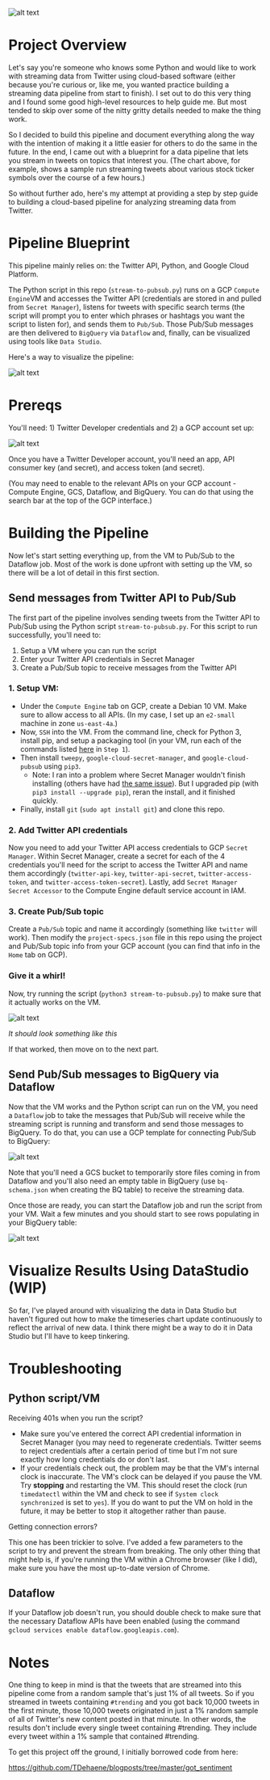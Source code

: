 ![alt text](assets/datastudio.png "Sample of results from running script")

# Project Overview

Let's say you're someone who knows some Python and would like to work with streaming data from Twitter using cloud-based software (either because you're curious or, like me, you wanted practice building a streaming data pipeline from start to finish). I set out to do this very thing and I found some good high-level resources to help guide me. But most tended to skip over some of the nitty gritty details needed to make the thing work.

So I decided to build this pipeline and document everything along the way with the intention of making it a little easier for others to do the same in the future. In the end, I came out with a blueprint for a data pipeline that lets you stream in tweets on topics that interest you. (The chart above, for example, shows a sample run streaming tweets about various stock ticker symbols over the course of a few hours.)

So without further ado, here's my attempt at providing a step by step guide to building a cloud-based pipeline for analyzing streaming data from Twitter.

# Pipeline Blueprint

This pipeline mainly relies on: the Twitter API, Python, and Google Cloud Platform. 

The Python script in this repo (`stream-to-pubsub.py`) runs on a GCP `Compute Engine`VM and accesses the Twitter API (credentials are stored in and pulled from `Secret Manager`), listens for tweets with specific search terms (the script will prompt you to enter which phrases or hashtags you want the script to listen for), and sends them to `Pub/Sub`. Those Pub/Sub messages are then delivered to `BigQuery` via `Dataflow` and, finally, can be visualized using tools like `Data Studio`.

Here's a way to visualize the pipeline:

![alt text](assets/flow.png "Pipeline")

# Prereqs

You'll need: 1) Twitter Developer credentials and 2) a GCP account set up:

![alt text](assets/gcp-twitter.png "Twitter and GCP")

Once you have a Twitter Developer account, you'll need an app, API consumer key (and secret), and access token (and secret). 

(You may need to enable to the relevant APIs on your GCP account - Compute Engine, GCS, Dataflow, and BigQuery. You can do that using the search bar at the top of the GCP interface.)

# Building the Pipeline

Now let's start setting everything up, from the VM to Pub/Sub to the Dataflow job. Most of the work is done upfront with setting up the VM, so there will be a lot of detail in this first section.

## Send messages from Twitter API to Pub/Sub

The first part of the pipeline involves sending tweets from the Twitter API to Pub/Sub using the Python script `stream-to-pubsub.py`. For this script to run successfully, you'll need to:

1. Setup a VM where you can run the script
2. Enter your Twitter API credentials in Secret Manager
3. Create a Pub/Sub topic to receive messages from the Twitter API 

### 1. Setup VM:
* Under the `Compute Engine` tab on GCP, create a Debian 10 VM. Make sure to allow access to all APIs. (In my case, I set up an `e2-small` machine in zone `us-east-4a`.)
* Now, `SSH` into the VM. From the command line, check for Python 3, install pip, and setup a packaging tool (in your VM, run each of the commands listed [here](https://www.digitalocean.com/community/tutorials/how-to-install-python-3-and-set-up-a-programming-environment-on-debian-10) in `Step 1`).
* Then install `tweepy`, `google-cloud-secret-manager`, and `google-cloud-pubsub` using `pip3`.
	* Note: I ran into a problem where Secret Manager wouldn't finish installing (others have had [the same issue](https://github.com/grpc/grpc/issues/22815)). But I upgraded pip (with `pip3 install --upgrade pip`), reran the install, and it finished quickly.
* Finally, install `git` (`sudo apt install git`) and clone this repo.

### 2. Add Twitter API credentials

Now you need to add your Twitter API access credentials to GCP `Secret Manager`. Within Secret Manager, create a secret for each of the 4 credentials you'll need for the script to access the Twitter API and name them accordingly (`twitter-api-key`, `twitter-api-secret`, `twitter-access-token`, and `twitter-access-token-secret`). Lastly, add `Secret Manager Secret Accessor` to the Compute Engine default service account in IAM.

### 3. Create Pub/Sub topic

Create a `Pub/Sub` topic and name it accordingly (something like `twitter` will work). Then modify the `project-specs.json` file in this repo using the project and Pub/Sub topic info from your GCP account (you can find that info in the `Home` tab on GCP).

### Give it a whirl!

Now, try running the script (`python3 stream-to-pubsub.py`) to make sure that it actually works on the VM.

![alt text](assets/script-run.gif)

*It should look something like this*

If that worked, then move on to the next part.

## Send Pub/Sub messages to BigQuery via Dataflow

Now that the VM works and the Python script can run on the VM, you need a `Dataflow` job to take the messages that Pub/Sub will receive while the streaming script is running and transform and send those messages to BigQuery. To do that, you can use a GCP template for connecting Pub/Sub to BigQuery:

![alt text](assets/dataflow.png "Dataflow")

Note that you'll need a GCS bucket to temporarily store files coming in from Dataflow and you'll also need an empty table in BigQuery (use `bq-schema.json` when creating the BQ table) to receive the streaming data.

Once those are ready, you can start the Dataflow job and run the script from your VM. Wait a few minutes and you should start to see rows populating in your BigQuery table:

![alt text](assets/bq.png "BigQuery")

# Visualize Results Using DataStudio (WIP)

 So far, I've played around with visualizing the data in Data Studio but haven't figured out how to make the timeseries chart update continuously to reflect the arrival of new data. I think there might be a way to do it in Data Studio but I'll have to keep tinkering.

# Troubleshooting

## Python script/VM

Receiving 401s when you run the script? 
* Make sure you've entered the correct API credential information in Secret Manager (you may need to regenerate credentials. Twitter seems to reject credentials after a certain period of time but I'm not sure exactly how long credentials do or don't last.
* If your credentials check out, the problem may be that the VM's internal clock is inaccurate. The VM's clock can be delayed if you pause the VM. Try **stopping** and restarting the VM. This should reset the clock (run `timedatectl` within the VM and check to see if `System clock synchronized` is set to `yes`). If you do want to put the VM on hold in the future, it may be better to stop it altogether rather than pause.

Getting connection errors?

This one has been trickier to solve. I've added a few parameters to the script to try and prevent the stream from breaking. The only other thing that might help is, if you're running the VM within a Chrome browser (like I did), make sure you have the most up-to-date version of Chrome.

## Dataflow

If your Dataflow job doesn't run, you should double check to make sure that the necessary Dataflow APIs have been enabled (using the command `gcloud services enable dataflow.googleapis.com`).

# Notes

One thing to keep in mind is that the tweets that are streamed into this pipeline come from a random sample that's just 1% of all tweets. So if you streamed in tweets containing `#trending` and you got back 10,000 tweets in the first minute, those 10,000 tweets originated in just a 1% random sample of all of Twitter's new content posted in that minute. In other words, the results don't include every single tweet containing #trending. They include every tweet within a 1% sample that contained #trending.

To get this project off the ground, I initially borrowed code from here:

https://github.com/TDehaene/blogposts/tree/master/got_sentiment